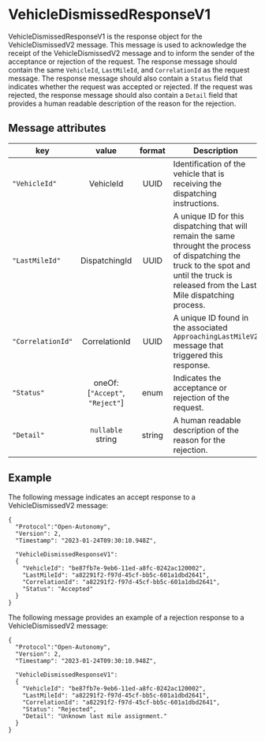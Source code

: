 # VehicleDismissedResponseV1

VehicleDismissedResponseV1 is the response object for the VehicleDismissedV2 message.  This message is used to acknowledge the receipt of the VehicleDismissedV2 message and to inform the sender of the acceptance or rejection of the request.  The response message should contain the same `VehicleId`, `LastMileId`, and `CorrelationId` as the request message. The response message should also contain a `Status` field that indicates whether the request was accepted or rejected.  If the request was rejected, the response message should also contain a `Detail` field that provides a human readable description of the reason for the rejection.

## Message attributes

|key |value |format | Description|
|---|:---:|:---:|---|
|``"VehicleId"``| VehicleId| UUID| Identification of the vehicle that is receiving the dispatching instructions.|
|``"LastMileId"``| DispatchingId| UUID| A unique ID for this dispatching that will remain the same throught the process of dispatching the truck to the spot and until the truck is released from the Last Mile dispatching process.|
|`"CorrelationId"` | CorrelationId | UUID | A unique ID found in the associated `ApproachingLastMileV2` message that triggered this response.|
|`"Status"`| oneOf: [`"Accept"`, `"Reject"`] | enum | Indicates the acceptance or rejection of the request.|
|`"Detail"`|`nullable` string | string | A human readable description of the reason for the rejection.|

## Example

The following message indicates an accept response to a VehicleDismissedV2 message:

```
{
  "Protocol":"Open-Autonomy",
  "Version": 2,
  "Timestamp": "2023-01-24T09:30:10.948Z",

  "VehicleDismissedResponseV1":
  {
    "VehicleId": "be87fb7e-9eb6-11ed-a8fc-0242ac120002",
    "LastMileId": "a82291f2-f97d-45cf-bb5c-601a1dbd2641",
    "CorrelationId": "a82291f2-f97d-45cf-bb5c-601a1dbd2641",
    "Status": "Accepted"
  }
}
```

The following message provides an example of a rejection response to a VehicleDismissedV2 message:

```
{
  "Protocol":"Open-Autonomy",
  "Version": 2,
  "Timestamp": "2023-01-24T09:30:10.948Z",

  "VehicleDismissedResponseV1":
  {
    "VehicleId": "be87fb7e-9eb6-11ed-a8fc-0242ac120002",
    "LastMileId": "a82291f2-f97d-45cf-bb5c-601a1dbd2641",
    "CorrelationId": "a82291f2-f97d-45cf-bb5c-601a1dbd2641",
    "Status": "Rejected",
    "Detail": "Unknown last mile assignment."
  }
}
```
